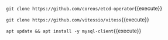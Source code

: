 
`git clone https://github.com/coreos/etcd-operator`{{execute}}

`git clone https://github.com/vitessio/vitess`{{execute}}

`apt update && apt install -y mysql-client`{{execute}}
